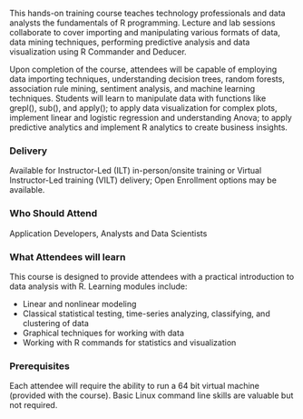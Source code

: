 <!-- R Foundation -->

This hands-on training course teaches technology professionals and data analysts the fundamentals of R programming. Lecture and lab sessions collaborate to cover importing and manipulating various formats of data, data mining techniques, performing predictive analysis and data visualization using R Commander and Deducer.

Upon completion of the course, attendees will be capable of employing data importing techniques, understanding decision trees, random forests, association rule mining, sentiment analysis, and machine learning techniques. Students will learn to manipulate data with functions like grepl(), sub(), and apply(); to apply data visualization for complex plots, implement linear and logistic regression and understanding Anova; to apply predictive analytics and implement R analytics to create business insights.


### Delivery

Available for Instructor-Led (ILT) in-person/onsite training or Virtual Instructor-Led training (VILT) delivery; Open Enrollment options may be available.


### Who Should Attend

Application Developers, Analysts and Data Scientists


### What Attendees will learn

This course is designed to provide attendees with a practical introduction to data analysis with R. Learning modules include:

- Linear and nonlinear modeling
- Classical statistical testing, time-series analyzing, classifying, and clustering of data
- Graphical techniques for working with data
- Working with R commands for statistics and visualization


### Prerequisites

Each attendee will require the ability to run a 64 bit virtual machine (provided with the course). Basic Linux command
line skills are valuable but not required.



